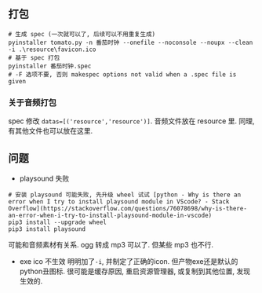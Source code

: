 


## 打包

```
# 生成 spec (一次就可以了, 后续可以不用重复生成)
pyinstaller tomato.py -n 番茄时钟 --onefile --noconsole --noupx --clean -i .\resource\favicon.ico
# 基于 spec 打包
pyinstaller 番茄时钟.spec
# -F 选项不要, 否则 makespec options not valid when a .spec file is given
```

### 关于音频打包

spec 修改 `datas=[('resource','resource')]`.
音频文件放在 resource 里.
同理, 有其他文件也可以放在这里.


## 问题

- playsound 失败
```
# 安装 playsound 可能失败, 先升级 wheel 试试 [python - Why is there an error when I try to install playsound module in VScode? - Stack Overflow](https://stackoverflow.com/questions/76078698/why-is-there-an-error-when-i-try-to-install-playsound-module-in-vscode)
pip3 install --upgrade wheel
pip3 install playsound
```
可能和音频素材有关系. ogg 转成 mp3 可以了. 但某些 mp3 也不行.

- exe ico 不生效
明明加了`-i`, 并制定了正确的icon. 但产物exe还是默认的python丑图标.
很可能是缓存原因, 重启资源管理器, 或复制到其他位置, 发现生效的.
